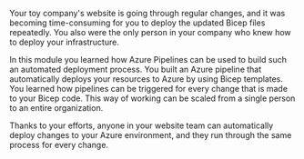 Your toy company's website is going through regular changes, and it was becoming time-consuming for you to deploy the updated Bicep files repeatedly. You also were the only person in your company who knew how to deploy your infrastructure.

In this module you learned how Azure Pipelines can be used to build such an automated deployment process. You built an Azure pipeline that automatically deploys your resources to Azure by using Bicep templates. You learned how pipelines can be triggered for every change that is made to your Bicep code. This way of working can be scaled from a single person to an entire organization.

Thanks to your efforts, anyone in your website team can automatically deploy changes to your Azure environment, and they run through the same process for every change.